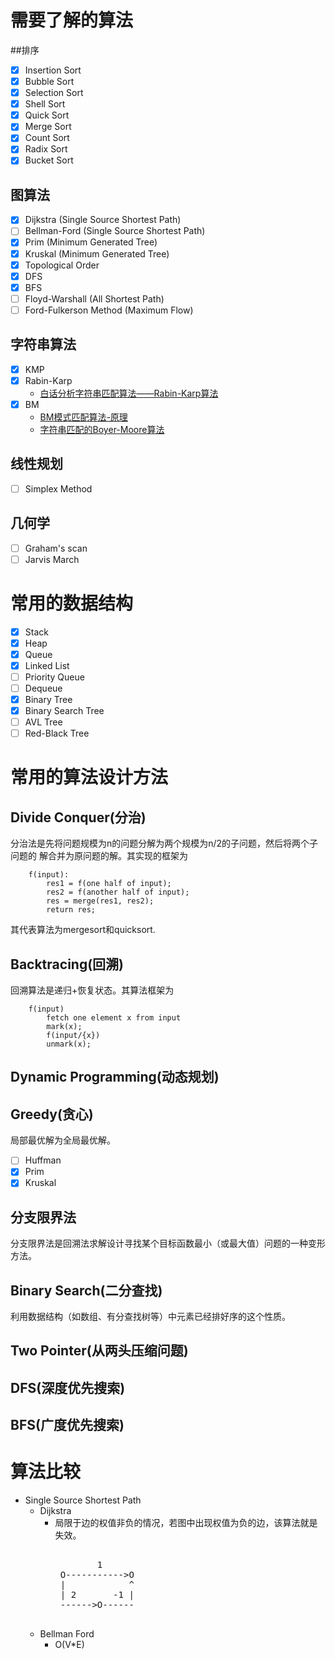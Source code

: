 # 需要了解的算法
##排序
- [x] Insertion Sort
- [x] Bubble Sort
- [x] Selection Sort
- [x] Shell Sort
- [x] Quick Sort
- [x] Merge Sort
- [x] Count Sort
- [x] Radix Sort
- [x] Bucket Sort

## 图算法
- [x] Dijkstra (Single Source Shortest Path)
- [ ] Bellman-Ford (Single Source Shortest Path)
- [x] Prim (Minimum Generated Tree)
- [x] Kruskal (Minimum Generated Tree)
- [x] Topological Order
- [x] DFS
- [x] BFS
- [ ] Floyd-Warshall (All Shortest Path)
- [ ] Ford-Fulkerson Method (Maximum Flow)

## 字符串算法
- [x] KMP
- [x] Rabin-Karp 
    * [白话分析字符串匹配算法——Rabin-Karp算法](http://blog.chinaunix.net/uid-23629988-id-2983531.html)
- [x] BM
    * [BM模式匹配算法-原理](http://www.iteye.com/topic/352954)
    * [字符串匹配的Boyer-Moore算法](http://www.ruanyifeng.com/blog/2013/05/boyer-moore_string_search_algorithm.html)

## 线性规划
- [ ] Simplex Method


## 几何学
- [ ] Graham's scan
- [ ] Jarvis March
# 常用的数据结构
- [x] Stack
- [x] Heap
- [x] Queue
- [x] Linked List
- [ ] Priority Queue
- [ ] Dequeue
- [x] Binary Tree
- [x] Binary Search Tree
- [ ] AVL Tree
- [ ] Red-Black Tree
# 常用的算法设计方法
## Divide Conquer(分治) 
分治法是先将问题规模为n的问题分解为两个规模为n/2的子问题，然后将两个子问题的
解合并为原问题的解。其实现的框架为
```
    f(input):
        res1 = f(one half of input);
        res2 = f(another half of input);
        res = merge(res1, res2);
        return res;
```    

其代表算法为mergesort和quicksort.

## Backtracing(回溯)
回溯算法是递归+恢复状态。其算法框架为
```
    f(input) 
        fetch one element x from input
        mark(x);
        f(input/{x})
        unmark(x);
```
## Dynamic Programming(动态规划)

## Greedy(贪心)
局部最优解为全局最优解。
- [ ] Huffman
- [x] Prim
- [x] Kruskal

## 分支限界法
分支限界法是回溯法求解设计寻找某个目标函数最小（或最大值）问题的一种变形方法。


## Binary Search(二分查找)
利用数据结构（如数组、有分查找树等）中元素已经排好序的这个性质。

## Two Pointer(从两头压缩问题)

## DFS(深度优先搜索)

## BFS(广度优先搜索)

# 算法比较
* Single Source Shortest Path
    * Dijkstra
        * 局限于边的权值非负的情况，若图中出现权值为负的边，该算法就是失效。 
           <pre> 
                  1 
           O----------->O
           |            ^ 
           | 2       -1 |
           ------>O------
           </pre>
    * Bellman Ford
        * O(V*E)
